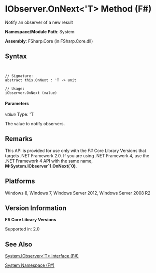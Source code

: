 # IObserver.OnNext<'T> Method (F#)

Notify an observer of a new result

**Namespace/Module Path**: System

**Assembly**: FSharp.Core (in FSharp.Core.dll)


## Syntax


```


// Signature:
abstract this.OnNext : 'T -> unit

// Usage:
iObserver.OnNext (value)

```



#### Parameters
*value*
Type: **'T**


The value to notify observers.




## Remarks
This API is provided for use only with the F# Core Library Versions that targets .NET Framework 2.0. If you are using .NET Framework 4, use the .NET Framework 4 API with the same name, **M:System.IObserver&#96;1.OnNext(&#96;0)**.


## Platforms
Windows 8, Windows 7, Windows Server 2012, Windows Server 2008 R2


## Version Information
**F# Core Library Versions**

Supported in: 2.0




## See Also
[System.IObserver&#60;'T&#62; Interface &#40;F&#35;&#41;](System.IObserver%5B%27T%5D-Interface-%5BFSharp%5D.md)

[System Namespace &#40;F&#35;&#41;](System-Namespace-%5BFSharp%5D.md)

